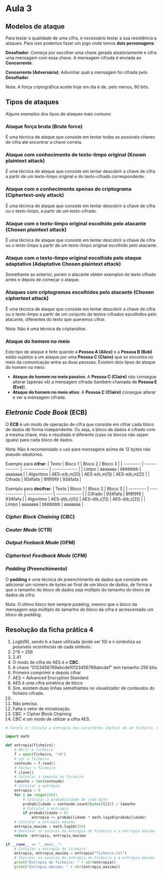 # Aula 3

## Modelos de ataque
Para testar a qualidade de uma cifra, é necessário testar a sua resistência a ataques. Para isso podemos fazer um jogo onde temos **dois personagens**:

**Desafiador**: Começa por escolher uma chave gerada aleatoriamente e cifra uma mensagem com essa chave. A mensagem cifrada é enviada ao **Concorrente**.

**Concorrente (Adversário)**: Adivinhar qual a mensagem foi cifrada pelo **Desafiador**.

Nota: A força criptográfica aceite hoje em dia é de, pelo menos, 80 bits.

## Tipos de ataques
Alguns exemplos dos tipos de ataques mais comuns:

### Ataque força bruta (Brute force)
É uma técnica de ataque que consiste em tentar todas as possíveis chaves de cifra até encontrar a chave correta.

### Ataque com conhecimento de texto-limpo original (Known plaintext attack)
É uma técnica de ataque que consiste em tentar descobrir a chave de cifra a partir de um texto-limpo original e do texto-cifrado correspondente.

### Ataque com o conhecimento apenas do criptograma (Ciphertext-only attack)
É uma técnica de ataque que consiste em tentar descobrir a chave de cifra ou o texto-limpo, a partir de um texto-cifrado.

### Ataque com o texto-limpo original escolhido pelo atacante (Chosen plaintext attack)
É uma técnica de ataque que consiste em tentar descobrir a chave de cifra ou o texto-limpo a partir de um texto-limpo original escolhido pelo atacante.

### Ataque com o texto-limpo original escolhido pelo ataque adaptativo (Adaptative Chosen plaintext attack)
Semelhante ao anterior, porém o atacante obtém exemplos de texto cifrado antes e depois de começar o ataque.

### Ataques com criptogramas escolhidos pelo atacante (Chosen ciphertext attack)
É uma técnica de ataque que consiste em tentar descobrir a chave de cifra ou o texto-limpo a partir de um conjunto de textos-cifrados escolhidos pelo atacante, diferentes do texto que queremos cifrar.

Nota: Não é uma técnica de criptanálise.

### Ataque do homem no meio
Este tipo de ataque é feito quando a **Pessoa A (Alice)** e a **Pessoa B (Bob)** estão sujeitos a um ataque por uma **Pessoa C (Claire)** que se encontra no meio da comunicação entre as duas pessoas. Existem dois tipos de ataque do homem no meio:
- **Ataque do homem no meio passivo**: A **Pessoa C (Claire)** não consegue alterar (apenas vê) a mensagem cifrada (também chamada de **Pessoa E (Eve)**).
- **Ataque do homem no meio ativo**: A **Pessoa C (Claire)** consegue alterar e ver a mensagem cifrada.


## *Eletronic Code Book* (ECB)
O **ECB** é um modo de operação de cifra que consiste em cifrar cada bloco de dados de forma independente. Ou seja, o bloco de dados é cifrado com a mesma chave, mas o resultado é diferente (caso os blocos não sejam iguais) para cada bloco de dados.

Nota: Não é recomendado o uso para mensagens acima de 12 bytes não pseudo-aleatórios.

Exemplo para **cifrar**:
| Texto     | Bloco 1       | Bloco 2       | Bloco 3       |
| --------- | ------------- | ------------- | ------------- |
| Limpo     | aaaaaaa       | bbbbbbb       | aaaaaaa       |
| Algoritmo | AES-e(k,m[0]) | AES-e(k,m[1]) | AES-e(k,m[2]) |
| Cifrado   | 934fafa       | 9f9f9f9       | 934fafa       |

Exemplo para **decifrar**:
| Texto     | Bloco 1       | Bloco 2       | Bloco 3       |
| --------- | ------------- | ------------- | ------------- |
| Cifrado   | 934fafa       | 9f9f9f9       | 934fafa       |
| Algoritmo | AES-d(k,c[0]) | AES-d(k,c[1]) | AES-d(k,c[2]) |
| Limpo     | aaaaaaa       | bbbbbbb       | aaaaaaa       |

### *Cipher Block Chaining* (CBC)
### *Couter Mode* (CTR)
### *Output Feeback Mode* (OFM)
### *Ciphertext Feedback Mode* (CFM)
### *Padding* (Preenchimento)
O **padding** é uma técnica de preenchimento de dados que consiste em adicionar um número de bytes ao final de um bloco de dados, de forma a que o tamanho do bloco de dados seja múltiplo do tamanho do bloco de dados da cifra.

Nota: O último bloco tem sempre *padding*, mesmo que o bloco da mensagem seja múltiplo do tamanho do bloco da cifra é acrescentado um bloco de *padding*.

## Resolução da ficha prática 4

1. Logb(N), sendo b a base utilizada (pode ser 10) e n simboliza as possíveis ocorrências de cada símbolo.
2. 2^8 = 256
3. 2.41
4. O modo de cifra do AES é o **CBC**.
5. A chave "0123456789abcdef0123456789abcdef" tem tamanho 256 bits.
6. Primeiro comprimir e depois cifrar
7. AES = Advanced Encryption Standard
8. AES é uma cifra simétrica de bloco
9. Sim, existem duas linhas semelhantes no visualizador de conteudos do ficheiro cifrado.
10. .
11. Não precisa.
12. Falta o vetor de inicialização.
13. CBC = Cipher Block Chaining
14. CBC é um modo de utilizar a cifra AES.

```python
# Tarefa 1: Calcula a entropia dos caracteres (bytes) de um ficheiro. O programa deve deolver os valores da entropia do ficheiro e a entropia máxima.

import math

def entropia(ficheiro):
    # Abrir o ficheiro
    f = open(ficheiro, "rb")
    # Ler o ficheiro
    conteudo = f.read()
    # Fechar o ficheiro
    f.close()
    # Calcular o tamanho do ficheiro
    tamanho = len(conteudo)
    # Calcular a entropia
    entropia = 0
    for i in range(256):
        # Calcular a probabilidade de cada byte
        probabilidade = conteudo.count(bytes([i])) / tamanho
        # Calcular a entropia
        if probabilidade > 0:
            entropia += probabilidade * math.log10(probabilidade)
    # Calcular a entropia máxima
    entropia_maxima = math.log10(256)
    # Devolver os valores da entropia do ficheiro e a entropia máxima
    return -entropia, entropia_maxima

if __name__ == "__main__":
    # Calcular a entropia do ficheiro
    entropia, entropia_maxima = entropia("ficheiro.txt")
    # Imprimir os valores da entropia do ficheiro e a entropia máxima
    print("Entropia do ficheiro: " + str(entropia))
    print("Entropia máxima: " + str(entropia_maxima))
```
